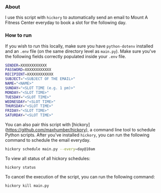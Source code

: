### About
I use this script with `hickory` to automatically send an email to Mount A Fitness Center everyday to book a slot for the following day.

### How to run

If you wish to run this locally, make sure you have `python-dotenv` installed and an `.env` file (on the same directory level as `main.py`). Make sure you've the following fields correctly populated inside your `.env` file.

```sh
SENDER=XXXXXXXXXXXX
PASSWORD=XXXXXXXXXXXX
RECIPIENT=XXXXXXXXXXXX
SUBJECT="<SUBJECT OF THE EMAIL>"
NAME="<NAME>"
SUNDAY="<SLOT TIME (e.g. 1 pm)>"
MONDAY="<SLOT TIME>"
TUESDAY="<SLOT TIME>"
WEDNESDAY="<SLOT TIME>"
THURSDAY="<SLOT TIME>"
FRIDAY="<SLOT TIME>"
SATURDAY="<SLOT TIME>"
```

You can also pair this script with [hickory] (https://github.com/maxhumber/hickory), a command line tool to schedule Python scripts. After you've installed `hickory`, you can run the following command to schedule the email everyday.

````sh
hickory schedule main.py --every=day@10am
````

To view all status of all hickory schedules:

```sh
hickory status
```

To cancel the execution of the script, you can run the following command:

```sh
hickory kill main.py
````